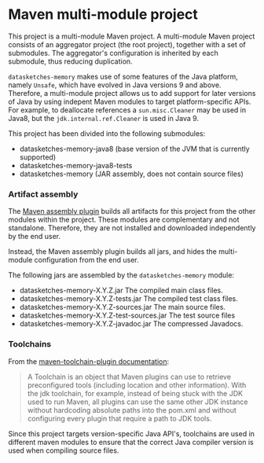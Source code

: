 # Maven multi-module project

This project is a multi-module Maven project. A multi-module Maven project consists of an aggregator project 
(the root project), together with a set of submodules.  The aggregator's configuration is inherited by each
submodule, thus reducing duplication.

`datasketches-memory` makes use of some features of the Java platform, namely `Unsafe`, which have evolved in
Java versions 9 and above.   Therefore, a multi-module project allows us to add support for later versions of
Java by using indepent Maven modules to target platform-specific APIs.  For example, to deallocate references
a `sun.misc.Cleaner` may be used in Java8, but the `jdk.internal.ref.Cleaner` is used in Java 9.

This project has been divided into the following submodules:

* datasketches-memory-java8 (base version of the JVM that is currently supported)
* datasketches-memory-java8-tests
* datasketches-memory (JAR assembly, does not contain source files)

### Artifact assembly

The [Maven assembly plugin](https://maven.apache.org/plugins/maven-assembly-plugin/) builds all artifacts for this
project from the other modules within the project.  These modules are complementary and not standalone. 
Therefore, they are not installed and downloaded independently by the end user.

Instead, the Maven assembly plugin builds all jars, and hides the multi-module configuration from the end user.

The following jars are assembled by the `datasketches-memory` module:

* datasketches-memory-X.Y.Z.jar The compiled main class files.
* datasketches-memory-X.Y.Z-tests.jar The compiled test class files.
* datasketches-memory-X.Y.Z-sources.jar The main source files.
* datasketches-memory-X.Y.Z-test-sources.jar The test source files
* datasketches-memory-X.Y.Z-javadoc.jar  The compressed Javadocs.

### Toolchains

From the [maven-toolchain-plugin documentation](https://maven.apache.org/plugins/maven-toolchains-plugin/usage.html):
> A Toolchain is an object that Maven plugins can use to retrieve preconfigured tools (including location and
other information).
With the jdk toolchain, for example, instead of being stuck with the JDK used to run Maven, all plugins 
can use the same other JDK instance without hardcoding absolute paths into the pom.xml and without configuring
every plugin that require a path to JDK tools.

Since this project targets version-specific Java API's, toolchains are used in different maven modules to ensure
that the correct Java compiler version is used when compiling source files.
